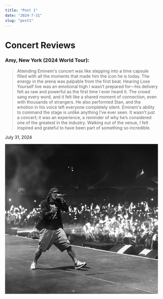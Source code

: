```yaml
---
title: "Post 1"
date: "2024-7-31"
slug: "post1"
---
```


# Concert Reviews
### Amy, New York (2024 World Tour):
> Attending Eminem's concert was like stepping into a time capsule filled with all the moments that made him the icon he is today. The energy in the arena was palpable from the first beat. Hearing Lose Yourself live was an emotional high I wasn’t prepared for—his delivery felt as raw and powerful as the first time I ever heard it. The crowd sang every word, and it felt like a shared moment of connection, even with thousands of strangers. He also performed Stan, and the emotion in his voice left everyone completely silent. Eminem's ability to command the stage is unlike anything I’ve ever seen. It wasn’t just a concert; it was an experience, a reminder of why he’s considered one of the greatest in the industry. Walking out of the venue, I felt inspired and grateful to have been part of something so incredible.

July 31, 2024

![photo from the concert](images/post1.jpg)